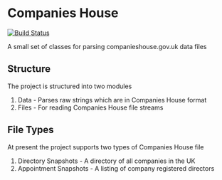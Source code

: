 # Companies House
[![Build Status](https://travis-ci.org/garrettheaver/companieshouse.svg?branch=master)](https://travis-ci.org/garrettheaver/companieshouse)

A small set of classes for parsing companieshouse.gov.uk data files

## Structure
The project is structured into two modules

1. Data - Parses raw strings which are in Companies House format
2. Files - For reading Companies House file streams

## File Types
At present the project supports two types of Companies House file

1. Directory Snapshots - A directory of all companies in the UK
2. Appointment Snapshots - A listing of company registered directors

